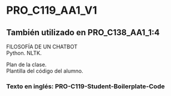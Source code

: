 # PRO_C119_AA1_V1
## También utilizado en PRO_C138_AA1_1:4
FILOSOFÍA DE UN CHATBOT  
Python. NLTK.  
  
Plan de la clase.  
Plantilla del código del alumno.  
  
### Texto en inglés: PRO-C119-Student-Boilerplate-Code
